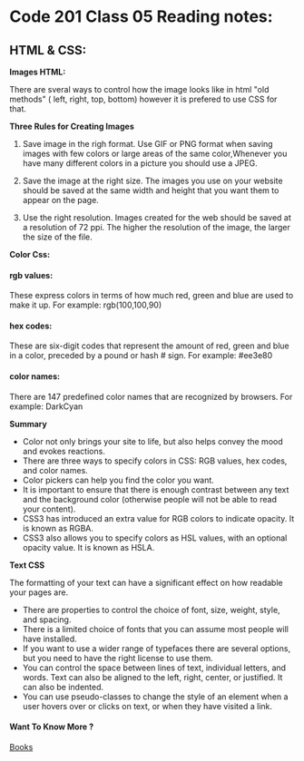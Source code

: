 # Code 201 Class 05 Reading notes:

## HTML & CSS:

**Images HTML:**

There are sveral ways to control how the image looks like in html "old methods" ( left, right, top, bottom) however it is prefered to use CSS for that.

**Three Rules for Creating Images**

1. Save image in the righ format.
Use GIF or PNG format when saving images with few colors or large areas of the same color,Whenever you have many different colors in a picture you should use a JPEG.

2. Save the image at the right size.
The images you use on your website should be saved at the same width and height that you want them to appear on the page.

3. Use the right resolution.
Images created for the web should be saved at
a resolution of 72 ppi. The higher the resolution
of the image, the larger the size of the file.

**Color Css:**

#### rgb values:
These express colors in terms of how much red, green and blue are used to make it up. 
For example: rgb(100,100,90)

#### hex codes:
These are six-digit codes that represent the amount of red, green and blue in a color, preceded by a pound or hash #
sign. 
For example: #ee3e80

#### color names:
There are 147 predefined color names that are recognized by browsers. 
For example: DarkCyan

**Summary**

- Color not only brings your site to life, but also helps
convey the mood and evokes reactions.
- There are three ways to specify colors in CSS:
RGB values, hex codes, and color names.
- Color pickers can help you find the color you want.
- It is important to ensure that there is enough contrast
between any text and the background color (otherwise
people will not be able to read your content).
- CSS3 has introduced an extra value for RGB colors to
indicate opacity. It is known as RGBA.
- CSS3 also allows you to specify colors as HSL values,
with an optional opacity value. It is known as HSLA.

**Text CSS**

The formatting of your text can have a significant effect
on how readable your pages are.

- There are properties to control the choice of font, size,
weight, style, and spacing.
- There is a limited choice of fonts that you can assume
most people will have installed.
- If you want to use a wider range of typefaces there are
several options, but you need to have the right license
to use them.
- You can control the space between lines of text,
individual letters, and words. Text can also be aligned
to the left, right, center, or justified. It can also be
indented.
- You can use pseudo-classes to change the style of an
element when a user hovers over or clicks on text, or
when they have visited a link.



#### Want To Know More ? 

[Books](https://www.wiley.com/en-us/Web+Design+with+HTML%2C+CSS%2C+JavaScript+and+jQuery+Set-p-9781119038634)